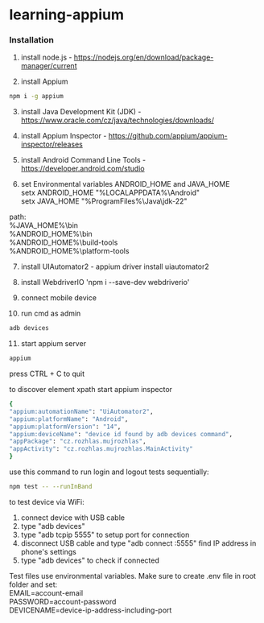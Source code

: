 # learning-appium

### Installation

1. install node.js - https://nodejs.org/en/download/package-manager/current

2. install Appium

```bash
npm i -g appium
```

3. install Java Development Kit (JDK) - https://www.oracle.com/cz/java/technologies/downloads/

4. install Appium Inspector - https://github.com/appium/appium-inspector/releases

5. install Android Command Line Tools - https://developer.android.com/studio

6. set Environmental variables ANDROID_HOME and JAVA_HOME  
   setx ANDROID_HOME "%LOCALAPPDATA%\Android"  
   setx JAVA_HOME "%ProgramFiles%\Java\jdk-22"

path:  
%JAVA_HOME%\bin  
%ANDROID_HOME%\bin  
%ANDROID_HOME%\build-tools  
%ANDROID_HOME%\platform-tools

7. install UIAutomator2 - appium driver install uiautomator2

8. install WebdriverIO 'npm i --save-dev webdriverio'

9. connect mobile device

10. run cmd as admin

```bash
adb devices
```

11. start appium server

```bash
appium
```

press CTRL + C to quit

to discover element xpath start appium inspector

```bash
{
"appium:automationName": "UiAutomator2",
"appium:platformName": "Android",
"appium:platformVersion": "14",
"appium:deviceName": "device id found by adb devices command",
"appPackage": "cz.rozhlas.mujrozhlas",
"appActivity": "cz.rozhlas.mujrozhlas.MainActivity"
}
```

use this command to run login and logout tests sequentially:

```bash
npm test -- --runInBand
```

to test device via WiFi:

1. connect device with USB cable
2. type "adb devices"
3. type "adb tcpip 5555" to setup port for connection
4. disconnect USB cable and type "adb connect <device-ip-address>:5555" find IP address in phone's settings
5. type "adb devices" to check if connected

Test files use environmental variables. Make sure to create .env file in root folder and set:  
EMAIL=account-email  
PASSWORD=account-password  
DEVICENAME=device-ip-address-including-port
